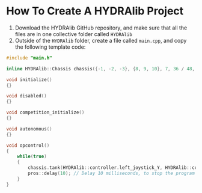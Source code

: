 # How To Create A HYDRAlib Project
1. Download the HYDRAlib GitHub repository, and make sure that all the files are in one collective folder called ```HYDRAlib```
2. Outside of the ```HYDRAlib``` folder, create a file called ```main.cpp```, and copy the following template code:
```cpp
#include "main.h"

inline HYDRAlib::Chassis chassis({-1, -2, -3}, {8, 9, 10}, 7, 36 / 48, 3.25)

void initialize()
{}

void disabled()
{}

void competition_initialize()
{}

void autonomous()
{}

void opcontrol()
{
    while(true)
    {
        chassis.tank(HYDRAlib::controller.left_joystick_Y, HYDRAlib::controller.right_joystick_Y);
        pros::delay(10); // Delay 10 milliseconds, to stop the program from ever finishing
    }
}
```
